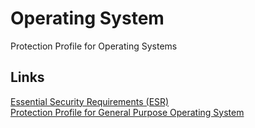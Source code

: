 Operating System
===============

Protection Profile for Operating Systems


## Links
[Essential Security Requirements (ESR)](http://common-criteria.rhcloud.com/operatingsystem/output/operatingsystem-esr.html) </br>
[Protection Profile for General Purpose Operating System](http://common-criteria.rhcloud.com/operatingsystem/output/operatingsystem-release.html)

